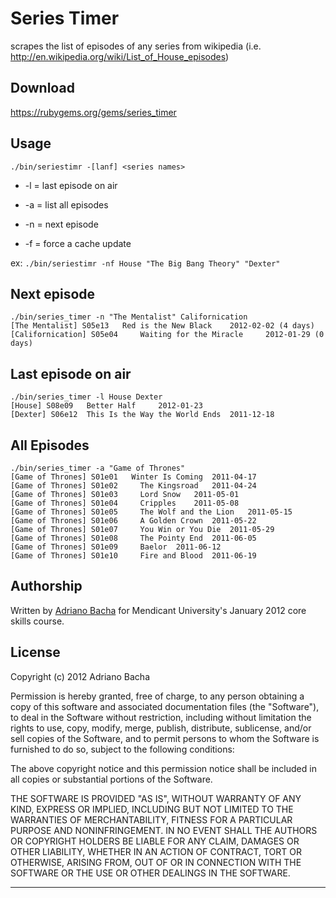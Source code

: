 # Series Timer

scrapes the list of episodes of any series from wikipedia (i.e. http://en.wikipedia.org/wiki/List_of_House_episodes)

## Download
https://rubygems.org/gems/series_timer

## Usage

````./bin/seriestimr -[lanf] <series names>````

- -l = last episode on air

- -a = list all episodes

- -n = next episode

- -f = force a cache update

ex:
````./bin/seriestimr -nf House "The Big Bang Theory" "Dexter"````



## Next episode

````
./bin/series_timer -n "The Mentalist" Californication
[The Mentalist] S05e13   Red is the New Black	 2012-02-02 (4 days)
[Californication] S05e04	 Waiting for the Miracle	 2012-01-29 (0 days)
````


## Last episode on air

````
./bin/series_timer -l House Dexter
[House] S08e09   Better Half	 2012-01-23
[Dexter] S06e12	 This Is the Way the World Ends	 2011-12-18
````

## All Episodes

````
./bin/series_timer -a "Game of Thrones"
[Game of Thrones] S01e01   Winter Is Coming	 2011-04-17
[Game of Thrones] S01e02	 The Kingsroad	 2011-04-24
[Game of Thrones] S01e03	 Lord Snow	 2011-05-01
[Game of Thrones] S01e04	 Cripples	 2011-05-08
[Game of Thrones] S01e05	 The Wolf and the Lion	 2011-05-15
[Game of Thrones] S01e06	 A Golden Crown	 2011-05-22
[Game of Thrones] S01e07	 You Win or You Die	 2011-05-29
[Game of Thrones] S01e08	 The Pointy End	 2011-06-05
[Game of Thrones] S01e09	 Baelor	 2011-06-12
[Game of Thrones] S01e10	 Fire and Blood	 2011-06-19
````




## Authorship

Written by [Adriano Bacha](http://github.com/abacha) for Mendicant University's January 2012 core skills course.

## License

Copyright (c) 2012 Adriano Bacha

Permission is hereby granted, free of charge, to any person obtaining a copy of this software and associated documentation files (the "Software"), to deal in the Software without restriction, including without limitation the rights to use, copy, modify, merge, publish, distribute, sublicense, and/or sell copies of the Software, and to permit persons to whom the Software is furnished to do so, subject to the following conditions:

The above copyright notice and this permission notice shall be included in all copies or substantial portions of the Software.

THE SOFTWARE IS PROVIDED "AS IS", WITHOUT WARRANTY OF ANY KIND, EXPRESS OR IMPLIED, INCLUDING BUT NOT LIMITED TO THE WARRANTIES OF MERCHANTABILITY, FITNESS FOR A PARTICULAR PURPOSE AND NONINFRINGEMENT. IN NO EVENT SHALL THE AUTHORS OR COPYRIGHT HOLDERS BE LIABLE FOR ANY CLAIM, DAMAGES OR OTHER LIABILITY, WHETHER IN AN ACTION OF CONTRACT, TORT OR OTHERWISE, ARISING FROM, OUT OF OR IN CONNECTION WITH THE SOFTWARE OR THE USE OR OTHER DEALINGS IN THE SOFTWARE.

---
